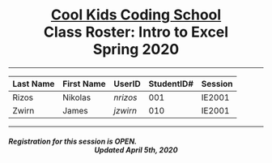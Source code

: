 # <center>[**Cool Kids Coding School**](http://www.coolkidscodingschool.com)<br>Class Roster: **Intro to Excel**<br>  Spring 2020
---

| Last Name | First Name | UserID | StudentID# | Session |
|:---|:-----------|:--|:--|:--|
| Rizos | Nikolas |  _nrizos_ | 001 | IE2001 |
| Zwirn | James |  _jzwirn_ | 010 | IE2001 |

---
##### Registration for this session is OPEN.  <br> <center>Updated April 5th, 2020